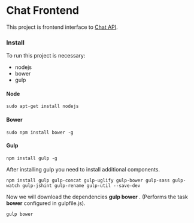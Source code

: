 # Chat Frontend

This project is frontend interface to [Chat API](https://github.com/w-osilva/chat-api).

### Install

To run this project is necessary:

* nodejs
* bower
* gulp

#### Node
```
sudo apt-get install nodejs
```

#### Bower
```
sudo npm install bower -g
```

#### Gulp
```
npm install gulp -g
```
After installing gulp you need to install additional components.
```
npm install gulp gulp-concat gulp-uglify gulp-bower gulp-sass gulp-watch gulp-jshint gulp-rename gulp-util --save-dev
```
Now we will download the dependencies **gulp bower** . (Performs the task **bower** configured in gulpfile.js).
```
gulp bower
```
